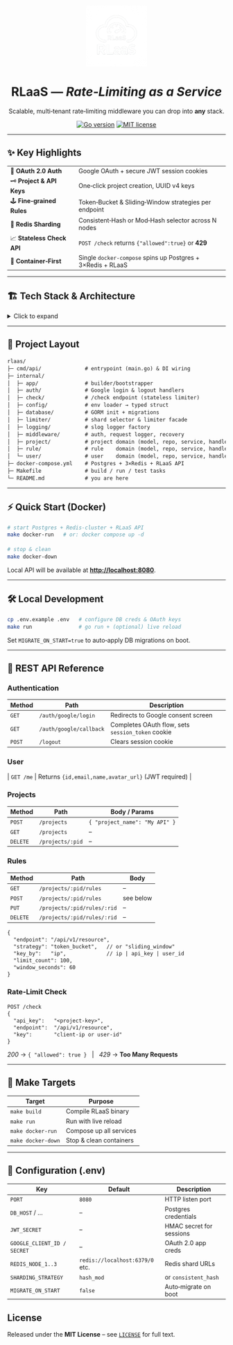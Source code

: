 <p align="center">
  <img src="logo.png" width="140" alt="RLaaS logo" />
</p>

<h1 align="center">RLaaS — <em>Rate‑Limiting&nbsp;as&nbsp;a&nbsp;Service</em></h1>
<p align="center">
  Scalable, multi‑tenant rate‑limiting middleware you can drop into <strong>any</strong> stack.
</p>
<p align="center">
  <a href="https://go.dev/doc"><img src="https://img.shields.io/badge/Go-1.24%2B-00ADD8?logo=go&style=flat" alt="Go version" /></a>
  <a href="LICENSE"><img src="https://img.shields.io/badge/License-MIT-green?style=flat" alt="MIT license" /></a>
</p>

---

## ✨ Key Highlights

|                            |                                                                 |
| -------------------------- | --------------------------------------------------------------- |
| 🔐 **OAuth 2.0 Auth**      | Google OAuth + secure JWT session cookies                       |
| 🗝️ **Project & API Keys** | One‑click project creation, UUID v4 keys                        |
| 🕹️ **Fine‑grained Rules** | Token‑Bucket & Sliding‑Window strategies per endpoint           |
| 🚀 **Redis Sharding**      | Consistent‑Hash or Mod‑Hash selector across N nodes             |
| 📈 **Stateless Check API** | `POST /check` returns <code>{"allowed"\:true}</code> or **429** |
| 🐳 **Container‑First**     | Single `docker‑compose` spins up Postgres + 3×Redis + RLaaS     |

---

## 🏗️ Tech Stack & Architecture

<details>
<summary>Click to expand</summary>

```text
┌──────────────┐   Auth            ┌────────────┐           ████████  Redis 3‑node ring
│   Frontend   │──────────────────▶│  RLaaS API │──────────▶  Node A   (rate counters)
└──────────────┘   cookie (HTTP)   └────────────┘           ████████
                       ▲            ▲                       Node B
                       │  REST/JSON │                       ████████
                       │            └───▶  PostgreSQL       Node C
                       │                 (users, projects, rules)
                       └───────────────────────────────────────────
```

* **API layer** — <strong>Fiber</strong> + middlewares (auth, logging, recovery)
* **Persistence** — <strong>GORM</strong> + PostgreSQL
* **Limiter Core** — <strong>gorl</strong> + bespoke shard selector
* **Observability** — <code>log/slog</code> JSON logs ▪︎ Prom metrics *coming soon*

</details>

---

## 📂 Project Layout

```txt
rlaas/
├─ cmd/api/              # entrypoint (main.go) & DI wiring
├─ internal/
│  ├─ app/               # builder/bootstrapper
│  ├─ auth/              # Google login & logout handlers
│  ├─ check/             # /check endpoint (stateless limiter)
│  ├─ config/            # env loader → typed struct
│  ├─ database/          # GORM init + migrations
│  ├─ limiter/           # shard selector & limiter facade
│  ├─ logging/           # slog logger factory
│  ├─ middleware/        # auth, request logger, recovery
│  ├─ project/           # project domain (model, repo, service, handler)
│  ├─ rule/              # rule    domain (model, repo, service, handler)
│  └─ user/              # user    domain (model, repo, service, handler)
├─ docker-compose.yml    # Postgres + 3×Redis + RLaaS API
├─ Makefile              # build / run / test tasks
└─ README.md             # you are here
```

---

## ⚡ Quick Start (Docker)

```bash
# start Postgres + Redis‑cluster + RLaaS API
make docker-run   # or: docker compose up -d

# stop & clean
make docker-down
```

Local API will be available at **[http://localhost:8080](http://localhost:8080)**.

---

## 🛠 Local Development

```bash
cp .env.example .env   # configure DB creds & OAuth keys
make run               # go run + (optional) live reload
```

Set <code>MIGRATE\_ON\_START=true</code> to auto‑apply DB migrations on boot.

---

## 📑 REST API Reference

### Authentication

| Method | Path                    | Description                                       |
| ------ | ----------------------- | ------------------------------------------------- |
| `GET`  | `/auth/google/login`    | Redirects to Google consent screen                |
| `GET`  | `/auth/google/callback` | Completes OAuth flow, sets `session_token` cookie |
| `POST` | `/logout`               | Clears session cookie                             |

### User

\| `GET /me` | Returns <code>{id,email,name,avatar\_url}</code> (JWT required) |

### Projects

| Method   | Path             | Body / Params                  |
| -------- | ---------------- | ------------------------------ |
| `POST`   | `/projects`      | `{ "project_name": "My API" }` |
| `GET`    | `/projects`      | –                              |
| `DELETE` | `/projects/:pid` | –                              |

### Rules

| Method   | Path                        | Body      |
| -------- | --------------------------- | --------- |
| `GET`    | `/projects/:pid/rules`      | –         |
| `POST`   | `/projects/:pid/rules`      | see below |
| `PUT`    | `/projects/:pid/rules/:rid` | –         |
| `DELETE` | `/projects/:pid/rules/:rid` | –         |

```jsonc
{
  "endpoint": "/api/v1/resource",
  "strategy": "token_bucket",   // or "sliding_window"
  "key_by":   "ip",             // ip | api_key | user_id
  "limit_count": 100,
  "window_seconds": 60
}
```

### Rate‑Limit Check

```http
POST /check
{
  "api_key":   "<project-key>",
  "endpoint":  "/api/v1/resource",
  "key":       "client-ip or user-id"
}
```

*200* → `{ "allowed": true }`   |   *429* → **Too Many Requests**

---

## 🏃 Make Targets

| Target             | Purpose                 |
| ------------------ | ----------------------- |
| `make build`       | Compile RLaaS binary    |
| `make run`         | Run with live reload    |
| `make docker-run`  | Compose up all services |
| `make docker-down` | Stop & clean containers |

---

## 🔧 Configuration (.env)

| Key                         | Default                         | Description              |
| --------------------------- | ------------------------------- | ------------------------ |
| `PORT`                      | `8080`                          | HTTP listen port         |
| `DB_HOST` / …               | –                               | Postgres credentials     |
| `JWT_SECRET`                | –                               | HMAC secret for sessions |
| `GOOGLE_CLIENT_ID / SECRET` | –                               | OAuth 2.0 app creds      |
| `REDIS_NODE_1..3`           | `redis://localhost:6379/0` etc. | Redis shard URLs         |
| `SHARDING_STRATEGY`         | `hash_mod`                      | or `consistent_hash`     |
| `MIGRATE_ON_START`          | `false`                         | Auto‑migrate on boot     |


## License

Released under the **MIT License** – see [`LICENSE`](LICENSE) for full text.
